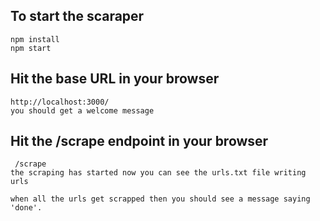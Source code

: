 ## To start the scaraper
    npm install
    npm start


## Hit the base URL in your browser
    http://localhost:3000/
    you should get a welcome message


## Hit the /scrape endpoint in your browser
     /scrape
    the scraping has started now you can see the urls.txt file writing urls

    when all the urls get scrapped then you should see a message saying 'done'.